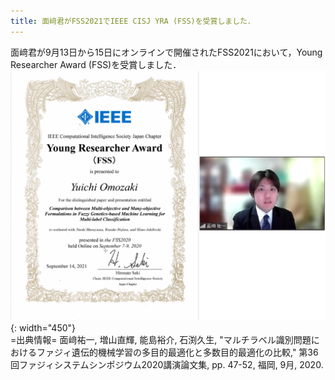 ```yaml
---
title: 面﨑君がFSS2021でIEEE CISJ YRA (FSS)を受賞しました．
---
```


面﨑君が9月13日から15日にオンラインで開催されたFSS2021において，Young Researcher Award (FSS)を受賞しました．
<br>
![FSS2021受賞](/assets/images/news/202109/20210913_5.png){: width="450"}
<br>
=出典情報=
面﨑祐一, 増山直輝, 能島裕介, 石渕久生, "マルチラベル識別問題におけるファジィ遺伝的機械学習の多目的最適化と多数目的最適化の比較," 第36回ファジィシステムシンポジウム2020講演論文集, pp. 47-52, 福岡, 9月, 2020.
